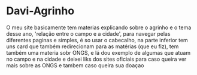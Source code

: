 # Davi-Agrinho

O meu site basicamente tem materias explicando sobre o agrinho e o tema desse ano, 'relação entre o campo e a cidade', para navegar pelas diferentes paginas e simples, é so usar o cabecalho, na parte inferior tem uns card que também redirecionam para as matérias (que eu fiz), tem também uma materia sobr ONGS, e lá dou exemplo de algumas que atuam no campo e na cidade e deixei liks dos sites oficiais para caso queira ver mais sobre as ONGS e tambem caso queira sua doaçao

